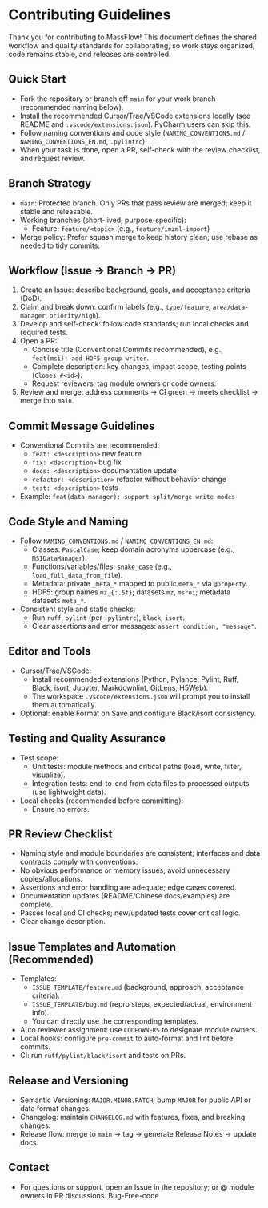# Contributing Guidelines

Thank you for contributing to MassFlow! This document defines the shared workflow and quality standards for collaborating, so work stays organized, code remains stable, and releases are controlled.

## Quick Start
- Fork the repository or branch off `main` for your work branch (recommended naming below).
- Install the recommended Cursor/Trae/VSCode extensions locally (see README and `.vscode/extensions.json`). PyCharm users can skip this.
- Follow naming conventions and code style (`NAMING_CONVENTIONS.md` / `NAMING_CONVENTIONS_EN.md`, `.pylintrc`).
- When your task is done, open a PR, self-check with the review checklist, and request review.

## Branch Strategy
- `main`: Protected branch. Only PRs that pass review are merged; keep it stable and releasable.
- Working branches (short-lived, purpose-specific):
  - Feature: `feature/<topic>` (e.g., `feature/imzml-import`)
- Merge policy: Prefer squash merge to keep history clean; use rebase as needed to tidy commits.

## Workflow (Issue → Branch → PR)
1. Create an Issue: describe background, goals, and acceptance criteria (DoD).
2. Claim and break down: confirm labels (e.g., `type/feature`, `area/data-manager`, `priority/high`).
3. Develop and self-check: follow code standards; run local checks and required tests.
4. Open a PR:
   - Concise title (Conventional Commits recommended), e.g., `feat(msi): add HDF5 group writer`.
   - Complete description: key changes, impact scope, testing points (`Closes #<id>`).
   - Request reviewers: tag module owners or code owners.
5. Review and merge: address comments → CI green → meets checklist → merge into `main`.

## Commit Message Guidelines
- Conventional Commits are recommended:
  - `feat: <description>` new feature
  - `fix: <description>` bug fix
  - `docs: <description>` documentation update
  - `refactor: <description>` refactor without behavior change
  - `test: <description>` tests
- Example: `feat(data-manager): support split/merge write modes`

## Code Style and Naming
- Follow `NAMING_CONVENTIONS.md` / `NAMING_CONVENTIONS_EN.md`:
  - Classes: `PascalCase`; keep domain acronyms uppercase (e.g., `MSIDataManager`).
  - Functions/variables/files: `snake_case` (e.g., `load_full_data_from_file`).
  - Metadata: private `_meta_*` mapped to public `meta_*` via `@property`.
  - HDF5: group names `mz_{:.5f}`; datasets `mz`, `msroi`; metadata datasets `meta_*`.
- Consistent style and static checks:
  - Run `ruff`, `pylint` (per `.pylintrc`), `black`, `isort`.
  - Clear assertions and error messages: `assert condition, "message"`.

## Editor and Tools
- Cursor/Trae/VSCode:
  - Install recommended extensions (Python, Pylance, Pylint, Ruff, Black, isort, Jupyter, Markdownlint, GitLens, H5Web).
  - The workspace `.vscode/extensions.json` will prompt you to install them automatically.
- Optional: enable Format on Save and configure Black/isort consistency.

## Testing and Quality Assurance
- Test scope:
  - Unit tests: module methods and critical paths (load, write, filter, visualize).
  - Integration tests: end-to-end from data files to processed outputs (use lightweight data).
- Local checks (recommended before committing):
  - Ensure no errors.

## PR Review Checklist
- Naming style and module boundaries are consistent; interfaces and data contracts comply with conventions.
- No obvious performance or memory issues; avoid unnecessary copies/allocations.
- Assertions and error handling are adequate; edge cases covered.
- Documentation updates (README/Chinese docs/examples) are complete.
- Passes local and CI checks; new/updated tests cover critical logic.
- Clear change description.

## Issue Templates and Automation (Recommended)
- Templates:
  - `ISSUE_TEMPLATE/feature.md` (background, approach, acceptance criteria).
  - `ISSUE_TEMPLATE/bug.md` (repro steps, expected/actual, environment info).
  - You can directly use the corresponding templates.
- Auto reviewer assignment: use `CODEOWNERS` to designate module owners.
- Local hooks: configure `pre-commit` to auto-format and lint before commits.
- CI: run `ruff/pylint/black/isort` and tests on PRs.

## Release and Versioning
- Semantic Versioning: `MAJOR.MINOR.PATCH`; bump `MAJOR` for public API or data format changes.
- Changelog: maintain `CHANGELOG.md` with features, fixes, and breaking changes.
- Release flow: merge to `main` → tag → generate Release Notes → update docs.

## Contact
- For questions or support, open an Issue in the repository; or @ module owners in PR discussions.
Bug-Free-code